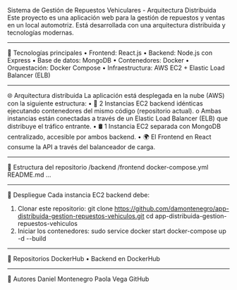 Sistema de Gestión de Repuestos Vehiculares - Arquitectura Distribuida
Este proyecto es una aplicación web para la gestión de repuestos y ventas en un local automotriz. Está desarrollada con una arquitectura distribuida y tecnologías modernas.
________________________________________
🧱 Tecnologías principales
•	Frontend: React.js
•	Backend: Node.js con Express
•	Base de datos: MongoDB
•	Contenedores: Docker
•	Orquestación: Docker Compose
•	Infraestructura: AWS EC2 + Elastic Load Balancer (ELB)
________________________________________
🌐 Arquitectura distribuida
La aplicación está desplegada en la nube (AWS) con la siguiente estructura:
•	🔁 2 Instancias EC2 backend idénticas ejecutando contenedores del mismo código (repositorio actual).
o	Ambas instancias están conectadas a través de un Elastic Load Balancer (ELB) que distribuye el tráfico entrante.
•	🛢️ 1 Instancia EC2 separada con MongoDB centralizado, accesible por ambos backend.
•	🌍 El Frontend en React consume la API a través del balanceador de carga.
________________________________________
📂 Estructura del repositorio
/backend
/frontend
docker-compose.yml
README.md
...
________________________________________
🚀 Despliegue
Cada instancia EC2 backend debe:
1.	Clonar este repositorio:
 	git clone https://github.com/damontenegro/app-distribuida-gestion-repuestos-vehiculos.git
cd app-distribuida-gestion-repuestos-vehiculos
2.	Iniciar los contenedores:
 	sudo service docker start
docker-compose up -d --build
________________________________________
🐳 Repositorios DockerHub
•	Backend en DockerHub
________________________________________
👥 Autores
Daniel Montenegro
Paola Vega
GitHub


